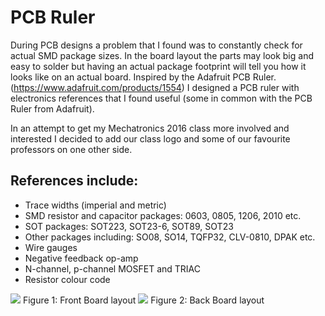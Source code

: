 PCB Ruler
========
During PCB designs a problem that I found was to constantly check for actual SMD package sizes. In the board layout the parts may look big and easy to solder but having an actual package footprint will tell you how it looks like on an actual board. Inspired by the Adafruit PCB Ruler. (https://www.adafruit.com/products/1554) I designed a PCB ruler with electronics references that I found useful (some in common with the PCB Ruler from Adafruit). 

In an attempt to get my Mechatronics 2016 class more involved and interested I decided to add our class logo and some of our favourite professors on one other side. 

References include:
-------------------
-	Trace widths (imperial and metric)
-	SMD resistor and capacitor packages: 0603, 0805, 1206, 2010 etc.
-	SOT packages: SOT223, SOT23-6, SOT89, SOT23
-	Other packages including: SO08, SO14, TQFP32, CLV-0810, DPAK etc.
-	Wire gauges
-	Negative feedback op-amp
-	N-channel, p-channel MOSFET and TRIAC
-	Resistor colour code

<img src="https://raw.githubusercontent.com/a3alamgi/PCB_Reference_Ruler/master/images/ruler_front.jpg"/>  
Figure 1: Front Board layout

<img src="https://raw.githubusercontent.com/a3alamgi/PCB_Reference_Ruler/master/images/ruler_back.jpg"/>  
Figure 2: Back Board layout
